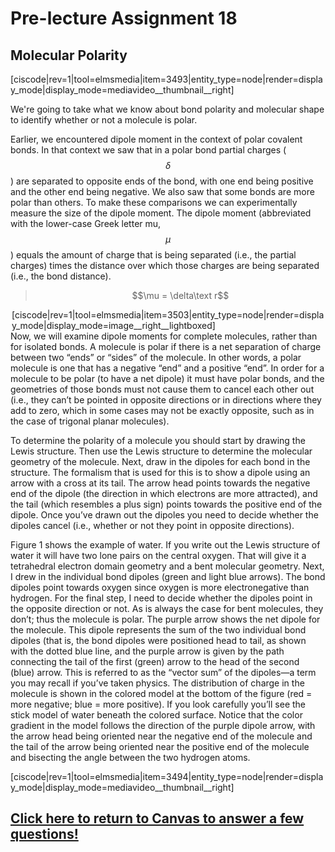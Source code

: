 <div style="float:right;margin:auto"><ebook-button title="Molecular polarity" link="https://genchem.science.psu.edu/08-4-molecular-polarity"></ebook-button></div>


# Pre-lecture Assignment 18

## Molecular Polarity

[ciscode|rev=1|tool=elmsmedia|item=3493|entity_type=node|render=display_mode|display_mode=mediavideo__thumbnail__right]

We're going to take what we know about bond polarity and molecular shape to identify whether or not a molecule is polar.

Earlier, we encountered dipole moment in the context of polar covalent bonds. In that context we saw that in a polar bond partial charges ($$\delta$$) are separated to opposite ends of the bond, with one end being positive and the other end being negative. We also saw that some bonds are more polar than others. To make these comparisons we can experimentally measure the size of the dipole moment. The dipole moment (abbreviated with the lower-case Greek letter mu, $$\mu$$) equals the amount of charge that is being separated (i.e., the partial charges) times the distance over which those charges are being separated (i.e., the bond distance). 

> $$\mu = \delta\text r$$

<div style="float:none;max-width:500px;margin:auto">[ciscode|rev=1|tool=elmsmedia|item=3503|entity_type=node|render=display_mode|display_mode=image__right__lightboxed]</div

Now, we will examine dipole moments for complete molecules, rather than for isolated bonds. A molecule is polar if there is a net separation of charge between two “ends” or “sides” of the molecule. In other words, a polar molecule is one that has a negative “end” and a positive “end”. In order for a molecule to be polar (to have a net dipole) it must have polar bonds, and the geometries of those bonds must not cause them to cancel each other out (i.e., they can’t be pointed in opposite directions or in directions where they add to zero, which in some cases may not be exactly opposite, such as in the case of trigonal planar molecules). 

To determine the polarity of a molecule you should start by drawing the Lewis structure. Then use the Lewis structure to determine the molecular geometry of the molecule. Next, draw in the dipoles for each bond in the structure. The formalism that is used for this is to show a dipole using an arrow with a cross at its tail. The arrow head points towards the negative end of the dipole (the direction in which electrons are more attracted), and the tail (which resembles a plus sign) points towards the positive end of the dipole. Once you’ve drawn out the dipoles you need to decide whether the dipoles cancel (i.e., whether or not they point in opposite directions). 

Figure 1 shows the example of water. If you write out the Lewis structure of water it will have two lone pairs on the central oxygen. That will give it a tetrahedral electron domain geometry and a bent molecular geometry. Next, I drew in the individual bond dipoles (green and light blue arrows). The bond dipoles point towards oxygen since oxygen is more electronegative than hydrogen. For the final step, I need to decide whether the dipoles point in the opposite direction or not. As is always the case for bent molecules, they don’t; thus the molecule is polar. The purple arrow shows the net dipole for the molecule. This dipole represents the sum of the two individual bond dipoles (that is, the bond dipoles were positioned head to tail, as shown with the dotted blue line, and the purple arrow is given by the path connecting the tail of the first (green) arrow to the head of the second (blue) arrow. This is referred to as the “vector sum” of the dipoles—a term you may recall if you’ve taken physics. The distribution of charge in the molecule is shown in the colored model at the bottom of the figure (red = more negative; blue = more positive). If you look carefully you’ll see the stick model of water beneath the colored surface. Notice that the color gradient in the model follows the direction of the purple dipole arrow, with the arrow head being oriented near the negative end of the molecule and the tail of the arrow being oriented near the positive end of the molecule and bisecting the angle between the two hydrogen atoms. 


[ciscode|rev=1|tool=elmsmedia|item=3494|entity_type=node|render=display_mode|display_mode=mediavideo__thumbnail__right]


## [Click here to return to Canvas to answer a few questions!](https://psu.instructure.com/courses/1881362/quizzes/3325860)



